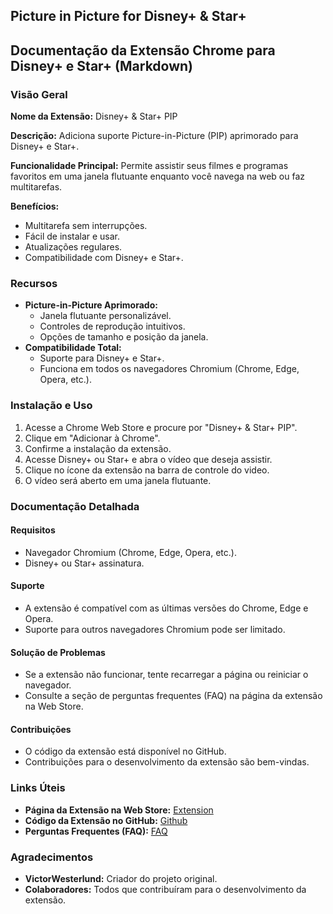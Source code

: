 ## Picture in Picture for Disney+ & Star+
## Documentação da Extensão Chrome para Disney+ e Star+ (Markdown)

### Visão Geral

**Nome da Extensão:** Disney+ & Star+ PIP

**Descrição:** Adiciona suporte Picture-in-Picture (PIP) aprimorado para Disney+ e Star+.

**Funcionalidade Principal:** Permite assistir seus filmes e programas favoritos em uma janela flutuante enquanto você navega na web ou faz multitarefas.

**Benefícios:**

* Multitarefa sem interrupções.
* Fácil de instalar e usar.
* Atualizações regulares.
* Compatibilidade com Disney+ e Star+.

### Recursos

* **Picture-in-Picture Aprimorado:**
    * Janela flutuante personalizável.
    * Controles de reprodução intuitivos.
    * Opções de tamanho e posição da janela.
* **Compatibilidade Total:**
    * Suporte para Disney+ e Star+.
    * Funciona em todos os navegadores Chromium (Chrome, Edge, Opera, etc.).

### Instalação e Uso

1. Acesse a Chrome Web Store e procure por "Disney+ & Star+ PIP".
2. Clique em "Adicionar à Chrome".
3. Confirme a instalação da extensão.
4. Acesse Disney+ ou Star+ e abra o vídeo que deseja assistir.
5. Clique no ícone da extensão na barra de controle do video.
6. O vídeo será aberto em uma janela flutuante.

### Documentação Detalhada

#### Requisitos

* Navegador Chromium (Chrome, Edge, Opera, etc.).
* Disney+ ou Star+ assinatura.

#### Suporte

* A extensão é compatível com as últimas versões do Chrome, Edge e Opera.
* Suporte para outros navegadores Chromium pode ser limitado.

#### Solução de Problemas

* Se a extensão não funcionar, tente recarregar a página ou reiniciar o navegador.
* Consulte a seção de perguntas frequentes (FAQ) na página da extensão na Web Store.

#### Contribuições

* O código da extensão está disponível no GitHub.
* Contribuições para o desenvolvimento da extensão são bem-vindas.

### Links Úteis

* **Página da Extensão na Web Store:** [Extension](https://chromewebstore.google.com/detail/disney+-star+-pip/kodpnlehpoijpdnihnjebbaggbaccdlf?hl=pt-BR)
* **Código da Extensão no GitHub:** [Github](https://github.com/Iraecio/pip-plus)
* **Perguntas Frequentes (FAQ):** [FAQ](https://chromewebstore.google.com/detail/disney+-star+-pip/kodpnlehpoijpdnihnjebbaggbaccdlf?hl=pt-BR)

### Agradecimentos

* **VictorWesterlund:** Criador do projeto original.
* **Colaboradores:** Todos que contribuíram para o desenvolvimento da extensão.
